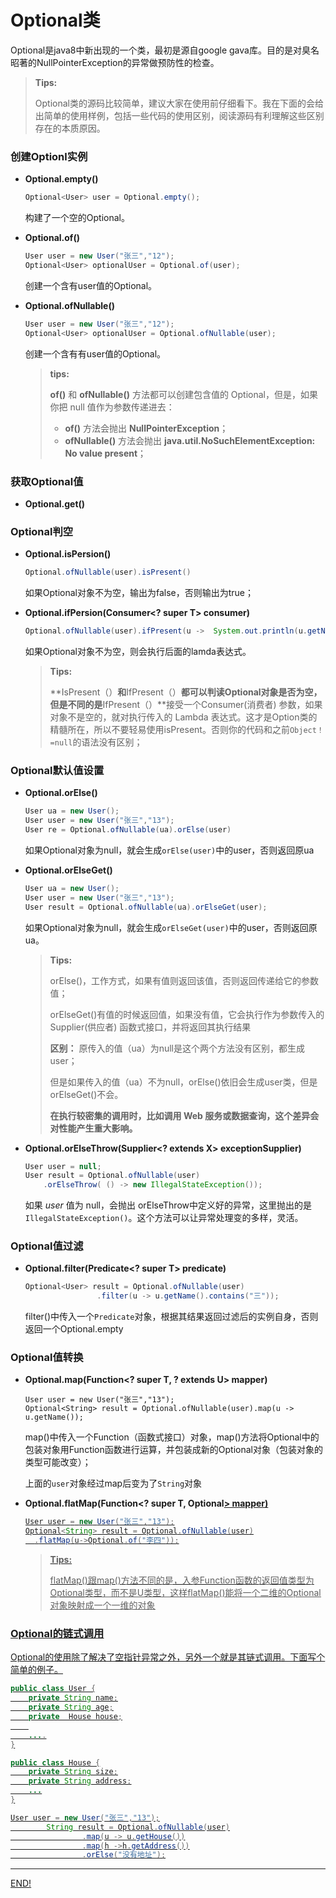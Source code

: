 # Optional类

Optional是java8中新出现的一个类，最初是源自google gava库。目的是对臭名昭著的NullPointerException的异常做预防性的检查。

>**Tips:**
>
>Optional类的源码比较简单，建议大家在使用前仔细看下。我在下面的会给出简单的使用样例，包括一些代码的使用区别，阅读源码有利理解这些区别存在的本质原因。

### 创建Optionl实例

* **Optional.empty()** 

  ```java
  Optional<User> user = Optional.empty();
  ```

  构建了一个空的Optional。

* **Optional.of()** 

  ```java
  User user = new User("张三","12");
  Optional<User> optionalUser = Optional.of(user);
  ```

  创建一个含有user值的Optional。

* **Optional.ofNullable()** 

  ```java
  User user = new User("张三","12");
  Optional<User> optionalUser = Optional.ofNullable(user);
  ```

  创建一个含有有user值的Optional。

  >**tips:**
  >
  > **of()** 和 **ofNullable()** 方法都可以创建包含值的 Optional，但是，如果你把 null 值作为参数传递进去：
  >*   **of()** 方法会抛出 **NullPointerException**；
  >*   **ofNullable()** 方法会抛出 **java.util.NoSuchElementException: No value present**；

###  获取Optional值

* **Optional.get()** 

### Optional判空

* **Optional.isPersion()** 

  ```java
  Optional.ofNullable(user).isPresent()
  ```

  如果Optional对象不为空，输出为false，否则输出为true；

* **Optional.ifPersion(Consumer<? super T> consumer)** 

  ```java
  Optional.ofNullable(user).ifPresent(u ->  System.out.println(u.getName()));
  ```

  如果Optional对象不为空，则会执行后面的lamda表达式。

  >**Tips:**
  >
  >**IsPresent（）**和**IfPresent（）**都可以判读Optional对象是否为空，但是不同的是**IfPresent（）**接受一个Consumer(消费者) 参数，如果对象不是空的，就对执行传入的 Lambda 表达式。这才是Option类的精髓所在，所以不要轻易使用isPresent。否则你的代码和之前`Object！=null`的语法没有区别；

### Optional默认值设置

* **Optional.orElse()** 

  ```java
  User ua = new User();
  User user = new User("张三","13");
  User re = Optional.ofNullable(ua).orElse(user)
  ```

  如果Optional对象为null，就会生成`orElse(user)`中的user，否则返回原ua

* **Optional.orElseGet()** 

  ```java
  User ua = new User();
  User user = new User("张三","13");
  User result = Optional.ofNullable(ua).orElseGet(user);
  ```

  如果Optional对象为null，就会生成`orElseGet(user)`中的user，否则返回原ua。

  >**Tips:**
  >
  >orElse()，工作方式，如果有值则返回该值，否则返回传递给它的参数值；
  >
  >orElseGet()有值的时候返回值，如果没有值，它会执行作为参数传入的 Supplier(供应者) 函数式接口，并将返回其执行结果
  >
  >**区别：**
  > 原传入的值（ua）为null是这个两个方法没有区别，都生成user；
  >
  >但是如果传入的值（ua）不为null，orElse()依旧会生成user类，但是orElseGet()不会。
  >
  >**在执行较密集的调用时，比如调用 Web 服务或数据查询，这个差异会对性能产生重大影响。**

* **Optional.orElseThrow(Supplier<? extends X> exceptionSupplier)** 

  ```java
  User user = null;
  User result = Optional.ofNullable(user)
      .orElseThrow( () -> new IllegalStateException());
  ```

  如果 *user* 值为 null，会抛出 orElseThrow中定义好的异常，这里抛出的是`IllegalStateException()`。这个方法可以让异常处理变的多样，灵活。

### Optional值过滤

* **Optional.filter(Predicate<? super T> predicate)** 

  ```java
  Optional<User> result = Optional.ofNullable(user)
                  .filter(u -> u.getName().contains("三"));
  ```

  filter()中传入一个`Predicate`对象，根据其结果返回过滤后的实例自身，否则返回一个Optional.empty

### Optional值转换

* **Optional.map(Function<? super T, ? extends U> mapper)** 

  ```
  User user = new User("张三","13");
  Optional<String> result = Optional.ofNullable(user).map(u -> u.getName());
  ```

  map()中传入一个Function（函数式接口）对象，map()方法将Optional中的包装对象用Function函数进行运算，并包装成新的Optional对象（包装对象的类型可能改变）；

  上面的`user`对象经过map后变为了`String`对象

* **Optional.flatMap(Function<? super T, Optional<U>> mapper)** 

  ```java
  User user = new User("张三","13");
  Optional<String> result = Optional.ofNullable(user)
  	.flatMap(u->Optional.of("李四"));
  ```
  
  >**Tips:**
  >
  >flatMap()跟map()方法不同的是，入参Function函数的返回值类型为Optional<U>类型，而不是U类型，这样flatMap()能将一个二维的Optional对象映射成一个一维的对象

### Optional的链式调用

Optional的使用除了解决了空指针异常之外，另外一个就是其链式调用。下面写个简单的例子。

```java
public class User {
    private String name;
    private String age;
    private  House house;
    
    ....
}
```

```java
public class House {
    private String size;
    private String address;
    ...
}
```

```java
User user = new User("张三","13");
        String result = Optional.ofNullable(user)
                .map(u -> u.getHouse())
                .map(h ->h.getAddress())
                .orElse("没有地址");
```

***

END!